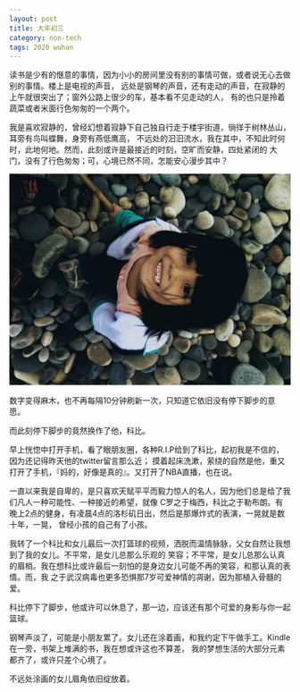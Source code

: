 ```yaml
---
layout: post
title: 大年初三
category: non-tech
tags: 2020 wuhan
---
```


读书是少有的惬意的事情，因为小小的房间里没有别的事情可做，或者说无心去做别的事情。楼上是电视的声音，
远处是钢琴的声音，还有走动的声音，在寂静的上午就很突出了；窗外公路上很少的车，基本看不见走动的人，
有的也只是拎着蔬菜或者米面行色匆匆的一个两个。

我是喜欢寂静的，曾经幻想着寂静下自己独自行走于楼宇街道，徜徉于树林丛山，耳旁有鸟叫蝶舞，身旁有燕低鹰高，
不远处的汩汩流水，我在其中，不知此时何时，此地何地。然而，此刻或许是最接近的时刻，空旷而安静，四处紧闭的
大门，没有了行色匆匆；可，心境已然不同，怎能安心漫步其中？

![girl](/assets/images/girl_smile.jpg)

数字变得麻木，也不再每隔10分钟刷新一次，只知道它依旧没有停下脚步的意愿。

而此刻停下脚步的竟然换作了他，科比。

早上恍惚中打开手机，看了眼朋友圈，各种R.I.P给到了科比，起初我是不信的，因为还记得昨天他的twitter留言那么近；
摸着起床洗漱，萦绕的自然是他，重又打开了手机，『妈的，好像是真的』。又打开了NBA直播，也在说。

一直以来我是自卑的，是只喜欢天赋平平而毅力惊人的名人，因为他们总是给了我们凡人一种可能性、一种接近的希望，就像
C罗之于梅西，科比之于勒布朗。有晚上2点的健身，有凌晨4点的洛杉矶日出，然后是那爆炸式的表演，一晃就是数十年，一晃，
曾经小孩的自己有了小孩。

我转了一个科比和女儿最后一次打篮球的视频，洒脱而温情脉脉，父女自然让我想到了我的女儿。不平常，是女儿总那么乐观的
笑容；不平常，是女儿总那么认真的眉梢。我在想科比或许最后一刻怕的是身边女儿可能不再的笑容，和那认真的表情。而，我
之于武汉病毒也更多恐惧那7岁可爱神情的凋谢，因为那植入骨髓的爱。

科比停下了脚步，他或许可以休息了，那一边，应该还有那个可爱的身影与你一起篮球。

钢琴声淡了，可能是小朋友累了。女儿还在涂着画，和我约定下午做手工。Kindle在一旁，书架上堆满的书，我在想或许这也不算差，
我的梦想生活的大部分元素都齐了，或许只差个心境了。

不远处涂画的女儿眉角依旧绽放着。
